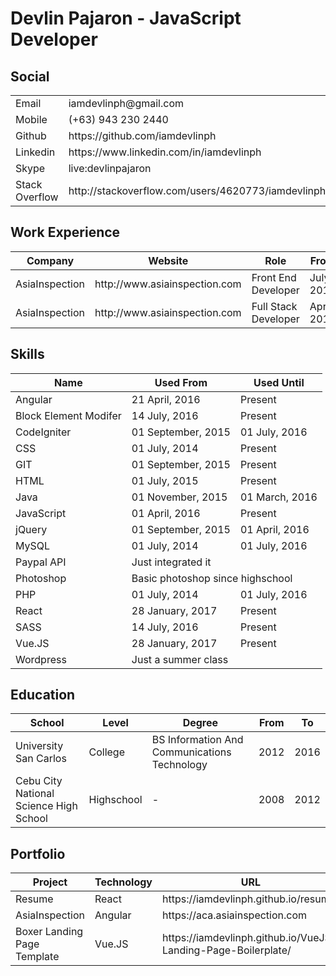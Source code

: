 <h1>Devlin Pajaron - JavaScript Developer</h1>

<h2>Social</h2>
<table>
    <tbody>
        <tr>
            <td>Email</td>
            <td>iamdevlinph@gmail.com</td>
        </tr>
        <tr>
            <td>Mobile</td>
            <td>(+63) 943 230 2440</td>
        </tr>
        <tr>
            <td>Github</td>
            <td>https://github.com/iamdevlinph</td>
        </tr>
        <tr>
            <td>Linkedin</td>
            <td>https://www.linkedin.com/in/iamdevlinph</td>
        </tr>
        <tr>
            <td>Skype</td>
            <td>live:devlinpajaron</td>
        </tr>
        <tr>
            <td>Stack Overflow</td>
            <td>http://stackoverflow.com/users/4620773/iamdevlinph</td>
        </tr>
    </tbody>
</table>

<h2>Work Experience</h2>
<table>
    <thead>
        <tr>
            <th>Company</th>
            <th>Website</th>
            <th>Role</th>
            <th>From</th>
            <th>To</th>
            <th>Address</th>
            <th>Contract</th>
        </tr>
    </thead>
    <tbody>
        <tr>
            <td>AsiaInspection</td>
            <td>http://www.asiainspection.com</td>
            <td>Front End Developer</td>
            <td>July 2016</td>
            <td>Present</td>
            <td>Cebu City, Philippines</td>
            <td>Full-Time</td>
        </tr>
        <tr>
            <td>AsiaInspection</td>
            <td>http://www.asiainspection.com</td>
            <td>Full Stack Developer</td>
            <td>April 2016</td>
            <td>June 2016</td>
            <td>Cebu City, Philippines</td>
            <td>Full-Time</td>
        </tr>
    </tbody>
</table>

<h2>Skills</h1>
<table>
    <thead>
        <tr>
            <th>Name</th>
            <th>Used From</th>
            <th>Used Until</th>
        </tr>
    </thead>
    <tbody>
        <tr>
            <td>Angular</td>
            <td>21 April, 2016</td>
            <td>Present</td>
        </tr>
        <tr>
            <td>Block Element Modifer</td>
            <td>14 July, 2016</td>
            <td>Present</td>
        </tr>
        <tr>
            <td>CodeIgniter</td>
            <td>01 September, 2015</td>
            <td>01 July, 2016</td>
        </tr>
        <tr>
            <td>CSS</td>
            <td>01 July, 2014</td>
            <td>Present</td>
        </tr>
        <tr>
            <td>GIT</td>
            <td>01 September, 2015</td>
            <td>Present</td>
        </tr>
        <tr>
            <td>HTML</td>
            <td>01 July, 2015</td>
            <td>Present</td>
        </tr>
        <tr>
            <td>Java</td>
            <td>01 November, 2015</td>
            <td>01 March, 2016</td>
        </tr>
        <tr>
            <td>JavaScript</td>
            <td>01 April, 2016</td>
            <td>Present</td>
        </tr>
        <tr>
            <td>jQuery</td>
            <td>01 September, 2015</td>
            <td>01 April, 2016</td>
        </tr>
        <tr>
            <td>MySQL</td>
            <td>01 July, 2014</td>
            <td>01 July, 2016</td>
        </tr>
        <tr>
            <td>Paypal API</td>
            <td colspan="2">Just integrated it</td>
        </tr>
        <tr>
            <td>Photoshop</td>
            <td colspan="2">Basic photoshop since highschool</td>
        </tr>
        <tr>
            <td>PHP</td>
            <td>01 July, 2014</td>
            <td>01 July, 2016</td>
        </tr>
        <tr>
            <td>React</td>
            <td>28 January, 2017</td>
            <td>Present</td>
        </tr>
        <tr>
            <td>SASS</td>
            <td>14 July, 2016</td>
            <td>Present</td>
        </tr>
        <tr>
            <td>Vue.JS</td>
            <td>28 January, 2017</td>
            <td>Present</td>
        </tr>
        <tr>
            <td>Wordpress</td>
            <td colspan="2">Just a summer class</td>
        </tr>
    </tbody>
</table>

<h2>Education</h2>
<table>
    <thead>
        <tr>
            <th>School</th>
            <th>Level</th>
            <th>Degree</th>
            <th>From</th>
            <th>To</th>
        </tr>
    </thead>
    <tbody>
        <tr>
            <td>University San Carlos</td>
            <td>College</td>
            <td>BS Information And Communications Technology</td>
            <td>2012</td>
            <td>2016</td>
        </tr>
        <tr>
            <td>Cebu City National Science High School</td>
            <td>Highschool</td>
            <td>-</td>
            <td>2008</td>
            <td>2012</td>
        </tr>
    </tbody>
</table>

<h2>Portfolio</h2>
<table>
    <thead>
        <tr>
            <th>Project</th>
            <th>Technology</th>
            <th>URL</th>
        </tr>
    </thead>
    <tbody>
        <tr>
            <td>Resume</td>
            <td>React</td>
            <td>https://iamdevlinph.github.io/resume/</td>
        </tr>
        <tr>
            <td>AsiaInspection</td>
            <td>Angular</td>
            <td>https://aca.asiainspection.com</td>
        </tr>
        <tr>
            <td>Boxer Landing Page Template </td>
            <td>Vue.JS</td>
            <td>https://iamdevlinph.github.io/VueJS-Landing-Page-Boilerplate/</td>
        </tr>
    </tbody>
</table>
